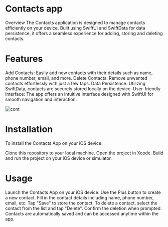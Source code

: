 # Contacts app
Overview
The Contacts application is designed to manage contacts efficiently on your device. Built using SwiftUI and SwiftData for data persistence, it offers a seamless experience for adding, storing and deleting contacts.
# Features
Add Contacts: Easily add new contacts with their details such as name, phone number, email, and more.
Delete Contacts: Remove unwanted contacts effortlessly with just a few taps.
Data Persistence: Utilizing SwiftData, contacts are securely stored locally on the device.
User-friendly Interface: The app offers an intuitive interface designed with SwiftUI for smooth navigation and interaction.




![cont](https://github.com/rossellambrosio/Contactsapp/assets/148210734/17dde967-3ebb-49a2-a635-900428e277db)





# Installation
To install the Contacts App on your iOS device:

Clone this repository to your local machine.
Open the project in Xcode.
Build and run the project on your iOS device or simulator.

# Usage
Launch the Contacts App on your iOS device.
Use the Plus button to create a new contact.
Fill in the contact details including name, phone number, email, etc.
Tap "Save" to store the contact.
To delete a contact, select the contact from the list and tap "Delete".
Confirm the deletion when prompted.
Contacts are automatically saved and can be accessed anytime within the app.

